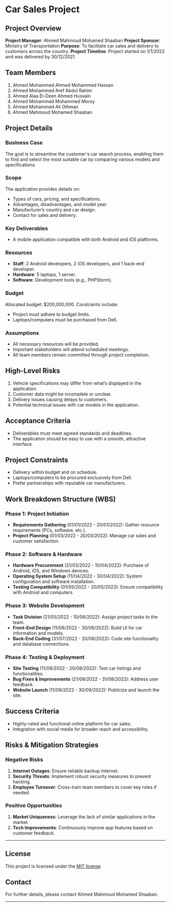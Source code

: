 # Car Sales Project

## Project Overview

**Project Manager**: Ahmed Mahmoud Mohamed Shaaban
**Project Sponsor**: Ministry of Transportation
**Purpose**: To facilitate car sales and delivery to customers across the country.
**Project Timeline**: Project started on 1/1/2022 and was delivered by 30/12/2021.

## Team Members

1. Ahmed Mohammed Ahmed Mohammed Hassan
2. Ahmed Mohammed Aref Abdul Rahim
3. Ahmed Alaa El-Deen Ahmed Hussain
4. Ahmed Mohammed Mohammed Morsy
5. Ahmed Mohammed Ali Othman
6. Ahmed Mahmoud Mohamed Shaaban

## Project Details

### Business Case

The goal is to streamline the customer's car search process, enabling them to find and select the most suitable car by comparing various models and specifications.

### Scope

The application provides details on:
- Types of cars, pricing, and specifications.
- Advantages, disadvantages, and model year.
- Manufacturer’s country and car design.
- Contact for sales and delivery.

### Key Deliverables

- A mobile application compatible with both Android and iOS platforms.

### Resources

- **Staff**: 2 Android developers, 2 iOS developers, and 1 back-end developer.
- **Hardware**: 5 laptops, 1 server.
- **Software**: Development tools (e.g., PHPStorm).

### Budget

Allocated budget: $200,000,000. Constraints include:
- Project must adhere to budget limits.
- Laptops/computers must be purchased from Dell.

### Assumptions

- All necessary resources will be provided.
- Important stakeholders will attend scheduled meetings.
- All team members remain committed through project completion.

## High-Level Risks

1. Vehicle specifications may differ from what’s displayed in the application.
2. Customer data might be incomplete or unclear.
3. Delivery issues causing delays to customers.
4. Potential technical issues with car models in the application.

## Acceptance Criteria

- Deliverables must meet agreed standards and deadlines.
- The application should be easy to use with a smooth, attractive interface.

## Project Constraints

- Delivery within budget and on schedule.
- Laptops/computers to be procured exclusively from Dell.
- Prefer partnerships with reputable car manufacturers.

## Work Breakdown Structure (WBS)

### Phase 1: Project Initiation
- **Requirements Gathering** (01/01/2022 - 20/01/2022): Gather resource requirements (PCs, software, etc.).
- **Project Planning** (01/03/2022 - 20/03/2022): Manage car sales and customer satisfaction.

### Phase 2: Software & Hardware
- **Hardware Procurement** (21/03/2022 - 10/04/2022): Purchase of Android, iOS, and Windows devices.
- **Operating System Setup** (11/04/2022 - 30/04/2022): System configuration and software installation.
- **Testing Compatibility** (01/05/2022 - 20/05/2022): Ensure compatibility with Android and computers.

### Phase 3: Website Development
- **Task Division** (21/05/2022 - 10/06/2022): Assign project tasks to the team.
- **Front-End Design** (11/06/2022 - 30/06/2022): Build UI for car information and models.
- **Back-End Coding** (31/07/2022 - 20/08/2022): Code site functionality and database connections.

### Phase 4: Testing & Deployment
- **Site Testing** (11/08/2022 - 20/08/2022): Test car listings and functionalities.
- **Bug Fixes & Improvements** (21/08/2022 - 31/08/2022): Address user feedback.
- **Website Launch** (11/09/2022 - 30/09/2022): Publicize and launch the site.

## Success Criteria

- Highly-rated and functional online platform for car sales.
- Integration with social media for broader reach and accessibility.

## Risks & Mitigation Strategies

### Negative Risks
1. **Internet Outages**: Ensure reliable backup internet.
2. **Security Threats**: Implement robust security measures to prevent hacking.
3. **Employee Turnover**: Cross-train team members to cover key roles if needed.

### Positive Opportunities
1. **Market Uniqueness**: Leverage the lack of similar applications in the market.
2. **Tech Improvements**: Continuously improve app features based on customer feedback.

---

## License

This project is licensed under the [MIT license](https://opensource.org/licenses/MIT)

## Contact

For further details, please contact Ahmed Mahmoud Mohamed Shaaban.

---
